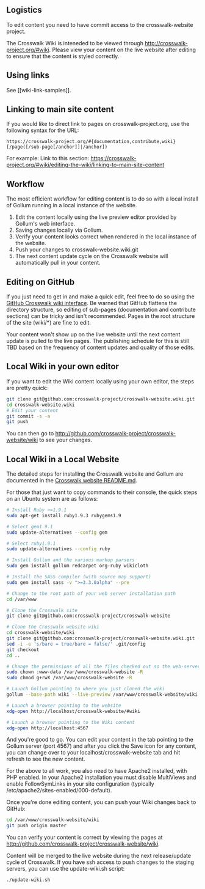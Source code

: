 ## Logistics
To edit content you need to have commit access to the crosswalk-website project.

The Crosswalk Wiki is inteneded to be viewed through 
http://crosswalk-project.org/#wiki. Please view your content on the live website after editing to ensure that the content is styled correctly.

## Using links
See [[wiki-link-samples]].

## Linking to main site content
If you would like to direct link to pages on crosswalk-project.org, use the following syntax for the URL:

```https://crosswalk-project.org/#{documentation,contribute,wiki}[/page([/sub-page[/anchor]]|/anchor])```

For example:
Link to this section: https://crosswalk-project.org/#wiki/editing-the-wiki/linking-to-main-site-content

## Workflow
The most efficient workflow for editing content is to do so with a local install of Gollum running in a local instance of the website.

1. Edit the content locally using the live preview editor provided by Gollum's web interface.
1. Saving changes locally via Gollum. 
1. Verify your content looks correct when rendered in the local instance of the website. 
1. Push your changes to crosswalk-website.wiki.git
1. The next content update cycle on the Crosswalk website will automatically pull in your content. 

## Editing on GitHub
If you just need to get in and make a quick edit, feel free to do so using the [GitHub Crosswalk wiki 
interface](http://github.com/crosswalk-project/crosswalk-website/wiki). Be warned that GitHub flattens the directory 
structure, so editing of sub-pages (documentation and contribute sections) can be tricky and isn't recommended. Pages 
in the root structure of the site (wiki/*) are fine to edit.

Your content won't show up on the live website until the next content update is pulled to the live pages. The 
publishing schedule for this is still TBD based on the frequency of content updates and quality of those edits.

## Local Wiki in your own editor
If you want to edit the Wiki content locally using your own editor, the steps are pretty quick:
```sh
git clone git@github.com:crosswalk-project/crosswalk-website.wiki.git
cd crosswalk-website.wiki
# Edit your content
git commit -s -a
git push
```
You can then go to http://github.com/crosswalk-project/crosswalk-website/wiki to see your changes.

## Local Wiki in a Local Website
The detailed steps for installing the Crosswalk website and Gollum are documented in the [Crosswalk website README.md](https://github.com/crosswalk-project/crosswalk-website/blob/master/README.md). 

For those that just want to copy commands to their console, the quick steps on an Ubuntu system are as follows:
```sh
# Install Ruby >=1.9.1
sudo apt-get install ruby1.9.3 rubygems1.9

# Select gem1.9.1
sudo update-alternatives --config gem

# Select ruby1.9.1
sudo update-alternatives --config ruby

# Install Gollum and the various markup parsers
sudo gem install gollum redcarpet org-ruby wikicloth

# Install the SASS compiler (with source map support)
sudo gem install sass -v ">=3.3.0alpha" --pre

# Change to the root path of your web server installation path
cd /var/www

# Clone the Crosswalk site
git clone git@github.com:crosswalk-project/crosswalk-website

# Clone the Crosswalk website wiki
cd crosswalk-website/wiki
git clone git@github.com:crosswalk-project/crosswalk-website.wiki.git --bare .git
sed -i -e 's/bare = true/bare = false/' .git/config
git checkout
cd ..

# Change the permissions of all the files checked out so the web-server software can edit it
sudo chown :www-data /var/www/crosswalk-website -R
sudo chmod g+rwX /var/www/crosswalk-website -R

# Launch Gollum pointing to where you just cloned the wiki
gollum --base-path wiki --live-preview /var/www/crosswalk-website/wiki &

# Launch a browser pointing to the website
xdg-open http://localhost/crosswalk-website/#wiki

# Launch a browser pointing to the Wiki content
xdg-open http://localhost:4567
```
And you're good to go. You can edit your content in the tab pointing to the Gollum server (port 4567) and after you click the Save icon for any content, you can change over to your localhost/crosswalk-website tab and hit refresh to see the new content.


For the above to all work, you also need to have Apache2 installed, with PHP enabled. In your Apache2 installation you 
must disable MultiViews and enable FollowSymLinks in your site configuration (typically /etc/apache2/sites-enabled/000-default).


Once you're done editing content, you can push your Wiki changes back to GitHub:

```sh
cd /var/www/crosswalk-website/wiki
git push origin master
```
You can verify your content is correct by viewing the pages at http://github.com/crosswalk-project/crosswalk-website/wiki.


Content will be merged to the live website during the next release/update cycle of Crosswalk. If you have ssh access to push changes 
to the staging servers, you can use the update-wiki.sh script:
```sh
./update-wiki.sh
```

